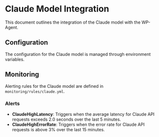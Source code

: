 # Claude Model Integration

This document outlines the integration of the Claude model with the WP-Agent.

## Configuration

The configuration for the Claude model is managed through environment variables.

## Monitoring

Alerting rules for the Claude model are defined in `monitoring/rules/claude.yml`.

### Alerts

- **ClaudeHighLatency**: Triggers when the average latency for Claude API requests exceeds 2.0 seconds over the last 5 minutes.
- **ClaudeHighErrorRate**: Triggers when the error rate for Claude API requests is above 3% over the last 15 minutes.
